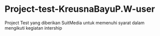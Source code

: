 # Project-test-KreusnaBayuP.W-user
 Project Test yang diberikan SuitMedia untuk memenuhi syarat dalam mengikuti kegiatan intership
